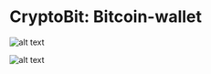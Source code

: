 # CryptoBit: Bitcoin-wallet

![alt text](https://github.com/edmlbox/CryptoBit-Bitcoin-wallet/blob/master/readmeIMG/home.jpg "Home screen")


![alt text](https://github.com/edmlbox/CryptoBit-Bitcoin-wallet/blob/master/readmeIMG/window4.jpg "Operational screens")

